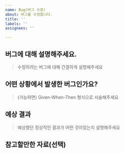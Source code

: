 ```yaml
---
name: Bug(버그 수정)
about: 버그를 수정합니다.
title: ''
labels: ''
assignees: ''

---
```


## 버그에 대해 설명해주세요.
> 수정하려는 버그에 대해 간결하게 설명해주세요

## 어떤 상황에서 발생한 버그인가요?

> (가능하면) Given-When-Then 형식으로 서술해주세요

## 예상 결과

> 예상했던 정상적인 결과가 어떤 것이었는지 설명해주세요

## 참고할만한 자료(선택)
